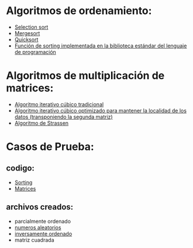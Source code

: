 # Algoritmos de ordenamiento:
* [Selection sort](https://github.com/Mati2F/Tarea1Algoco/blob/main/selectionsort.cpp)
* [Mergesort](https://github.com/Mati2F/Tarea1Algoco/blob/main/mergesort.cpp) 
* [Quicksort](https://github.com/Mati2F/Tarea1Algoco/blob/main/quicksort.cpp)
* [Función de sorting implementada en la biblioteca estándar del lenguaje de programación](https://github.com/Mati2F/Tarea1Algoco/blob/main/sortSTL.cpp) 

# Algoritmos de multiplicación de matrices:
* [Algoritmo iterativo cúbico tradicional](https://github.com/Mati2F/Tarea1Algoco/blob/main/matriztradicional.cpp)
* [Algoritmo iterativo cúbico optimizado para mantener la localidad de los datos (transponiendo la segunda matriz)](https://github.com/Mati2F/Tarea1Algoco/blob/main/matriztraspuesta.cpp)
* [Algoritmo de Strassen](https://github.com/Mati2F/Tarea1Algoco/blob/main/matrizstrassen.cpp) 

# Casos de Prueba:
## codigo:
* [Sorting](https://github.com/Mati2F/Tarea1Algoco/blob/main/casosdeprueba.cpp)
* [Matrices](https://github.com/Mati2F/Tarea1Algoco/blob/main/casosdepruebamatriz.cpp)
## archivos creados:
* parcialmente ordenado
* [numeros aleatorios](https://github.com/Mati2F/Tarea1Algoco/blob/main/numeros_aleatorios.txt)
* [inversamente ordenado](https://github.com/Mati2F/Tarea1Algoco/blob/main/inversamente_ordenado.txt)
* matriz cuadrada

